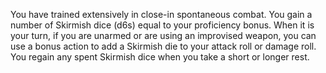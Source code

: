 You have trained extensively in close-in spontaneous combat. You gain a number of Skirmish dice (d6s) equal to your proficiency bonus. When it is your turn, if you are unarmed or are using an improvised weapon, you can use a bonus action to add a Skirmish die to your attack roll or damage roll. You regain any spent Skirmish dice when you take a short or longer rest.